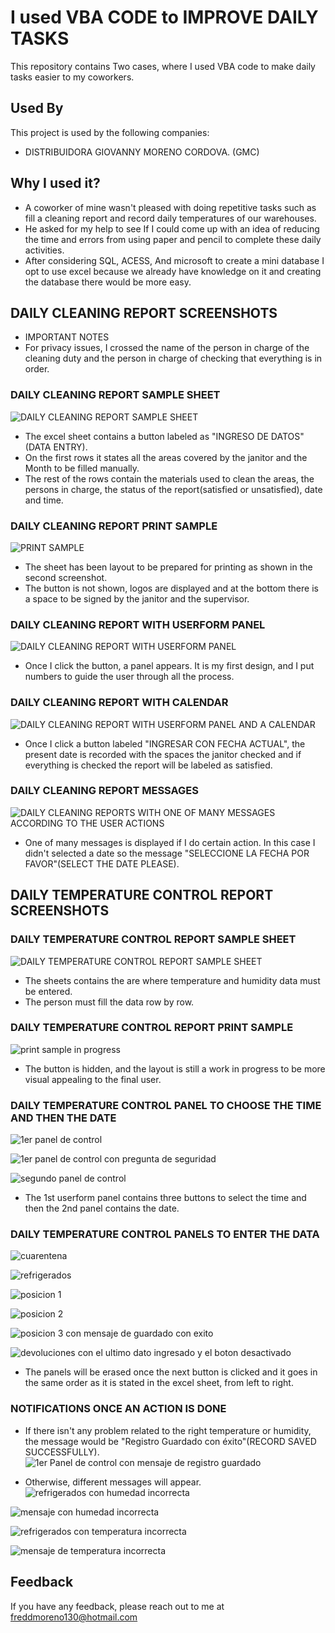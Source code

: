 
# I used VBA CODE to IMPROVE DAILY TASKS 

This repository contains Two cases, where I used VBA code to make daily tasks easier to my coworkers.



## Used By

This project is used by the following companies:

- DISTRIBUIDORA GIOVANNY MORENO CORDOVA. (GMC)



## Why I used it?
- A coworker of mine wasn't pleased with doing repetitive tasks such as fill a cleaning report and record daily temperatures of our warehouses.
- He asked for my help to see If I could come up with an idea of reducing the time and errors from using paper and pencil to complete these daily activities.
- After considering SQL, ACESS, And microsoft to create a mini database I opt to use excel because we already have knowledge on it and creating the database there would be more easy.


## DAILY CLEANING REPORT SCREENSHOTS
- IMPORTANT NOTES
- For privacy issues, I crossed the name of the person in charge of the cleaning duty and the person in charge of checking that everything is in order.
### DAILY CLEANING REPORT SAMPLE SHEET 
![DAILY CLEANING REPORT SAMPLE SHEET](https://user-images.githubusercontent.com/70821494/167526499-a64bfc16-427d-49fb-85c4-1ba79b3e5a69.jpg)

- The excel sheet contains a button labeled as "INGRESO DE DATOS" (DATA ENTRY).
- On the first rows it states all the areas covered by the janitor and the Month to be filled manually.
- The rest of the rows contain the materials used to clean the areas, the persons in charge, the status of the report(satisfied or unsatisfied), date and time.

### DAILY CLEANING REPORT PRINT SAMPLE
![PRINT SAMPLE](https://user-images.githubusercontent.com/70821494/167526583-c6efdbce-50a1-4b8f-bea0-1fb9f9ba1fc8.jpg)

- The sheet has been layout to be prepared for printing as shown in the second screenshot.
- The button is not shown, logos are displayed and at the bottom there is a space to be signed by the janitor and the supervisor.

### DAILY CLEANING REPORT WITH USERFORM PANEL
![DAILY CLEANING REPORT WITH USERFORM PANEL](https://user-images.githubusercontent.com/70821494/167526539-bc9d4ece-4bf1-401b-806e-f84c442e1e22.jpg)

- Once I click the button, a panel appears. It is my first design, and I put numbers to guide the user through all the process.

### DAILY CLEANING REPORT WITH CALENDAR
![DAILY CLEANING REPORT WITH USERFORM PANEL AND A CALENDAR](https://user-images.githubusercontent.com/70821494/167526518-a6a5d6d0-2699-43ed-983c-75904e24b6b4.jpg)

- Once I click a button labeled "INGRESAR CON FECHA ACTUAL", the present date is recorded with the spaces the janitor checked and if everything is checked the report will be labeled as satisfied.

### DAILY CLEANING REPORT MESSAGES
![DAILY CLEANING REPORTS WITH ONE OF MANY MESSAGES ACCORDING TO THE USER ACTIONS](https://user-images.githubusercontent.com/70821494/167526553-10e7a320-cd47-4740-a106-d8096caf49b4.png)

- One of many messages is displayed if I do certain action. In this case I didn't selected a date so the message "SELECCIONE LA FECHA POR FAVOR"(SELECT THE DATE PLEASE).


## DAILY TEMPERATURE CONTROL REPORT SCREENSHOTS

### DAILY TEMPERATURE CONTROL REPORT SAMPLE SHEET 
![DAILY TEMPERATURE CONTROL REPORT SAMPLE SHEET](https://user-images.githubusercontent.com/70821494/167526796-0181d982-7a93-4595-9022-6c55ff379c34.png)

- The sheets contains the are where temperature and humidity data must be entered.
- The person must fill the data row by row.

### DAILY TEMPERATURE CONTROL REPORT PRINT SAMPLE
![print sample in progress](https://user-images.githubusercontent.com/70821494/167526817-03c8c97e-5501-4fdb-bbf3-78ae7a0fd630.png)

- The button is hidden, and the layout is still a work in progress to be more visual appealing to the final user.

### DAILY TEMPERATURE CONTROL PANEL TO CHOOSE THE TIME AND THEN THE DATE
![1er panel de control](https://user-images.githubusercontent.com/70821494/167526841-cd87b62d-d448-4464-b3c3-7a522b1e0339.png)

![1er panel de control con pregunta de seguridad](https://user-images.githubusercontent.com/70821494/167526848-77091326-fc07-4e93-97b9-b87aa1a6cd24.png)

![segundo panel de control](https://user-images.githubusercontent.com/70821494/167526906-08818e73-6d59-4ca3-b2e3-1c87bd0996e5.png)

- The 1st userform panel contains three buttons to select the time and then the 2nd panel contains the date.

### DAILY TEMPERATURE CONTROL PANELS TO ENTER THE DATA




![cuarentena](https://user-images.githubusercontent.com/70821494/167526968-b02f9d79-66b7-4e5b-a93f-2e0c52d24705.png)

![refrigerados](https://user-images.githubusercontent.com/70821494/167527000-ae40b7e5-748f-49a6-8bb3-c8455d89d841.png)

![posicion 1](https://user-images.githubusercontent.com/70821494/167527008-16af9722-4716-4510-b8a9-68abea6120d4.png)

![posicion 2](https://user-images.githubusercontent.com/70821494/167527011-48a531b6-dd71-452e-aea6-86e1f7222049.png)

![posicion 3 con mensaje de guardado con exito](https://user-images.githubusercontent.com/70821494/167527020-baccc9c8-cf79-4349-ba02-eaec93fe3f63.png)

![devoluciones con el ultimo dato ingresado y el boton desactivado](https://user-images.githubusercontent.com/70821494/167527030-3c61cc7e-1f18-43cc-b0fe-a5aa59dd1fc7.png)

- The panels will be erased once the next button is clicked and it goes in the same order as it is stated in the excel sheet, from left to right.

### NOTIFICATIONS ONCE AN ACTION IS DONE


- If there isn't any problem related to the right temperature or humidity, the message would be "Registro Guardado con éxito"(RECORD SAVED SUCCESSFULLY).
![1er Panel de control con mensaje de registro guardado](https://user-images.githubusercontent.com/70821494/167526855-5257e0b2-88bd-4db0-818c-cf14180999f1.png) 

- Otherwise, different messages will appear.
![refrigerados con humedad incorrecta](https://user-images.githubusercontent.com/70821494/167527074-d32af9c2-0411-41a9-9388-c577bc8f3853.png)

![mensaje con humedad incorrecta](https://user-images.githubusercontent.com/70821494/167527078-e3cf9ca3-25a7-46f7-af29-0fa9cc13b697.png)

![refrigerados con temperatura incorrecta](https://user-images.githubusercontent.com/70821494/167527081-a9e0f6c4-7f24-4ebd-b902-e6d86ef05cb7.png)

![mensaje de temperatura incorrecta](https://user-images.githubusercontent.com/70821494/167527089-e362e894-e805-49f9-ab0a-b40b74fdef97.png)


## Feedback

If you have any feedback, please reach out to me at freddmoreno130@hotmail.com

